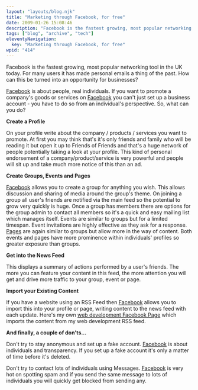 ```yaml
---
layout: "layouts/blog.njk"
title: "Marketing through Facebook, for free"
date: 2009-01-26 15:08:46
description: "Facebook is the fastest growing, most popular networking tool in the UK today"
tags: ["blog", "archive", "tech"]
eleventyNavigation:
  key: "Marketing through Facebook, for free"
wpid: "414"
---
```


Facebook is the fastest growing, most popular networking tool in the UK today. For many users it has made personal emails a thing of the past. How can this be turned into an opportunity for businesses?

<a href="https://www.facebook.com" target="_blank">Facebook</a> is about people, real individuals. If you want to promote a company's goods or services on <a href="https://www.facebook.com" target="_blank">Facebook</a> you can't just set up a business account - you have to do so from an individual's perspective. So, what can you do?

<strong>Create a Profile</strong>

On your profile write about the company / products / services you want to promote. At first you may think that's it's only friends and family who will be reading it but open it up to Friends of Friends and that's a huge network of people potentially taking a look at your profile. This kind of personal endorsement of a company/product/service is very powerful and people will sit up and take much more notice of this than an ad.

<strong>Create Groups, Events and Pages</strong>

<a href="https://www.facebook.com" target="_blank">Facebook</a> allows you to create a group for anything you wish. This allows discussion and sharing of media around the group's theme. On joining a group all user's friends are notified via the main feed so the potential to grow very quickly is huge. Once a group has members there are options for the group admin to contact all members so it's a quick and easy mailing list which manages itself. Events are similar to groups but for a limited timespan. Event invitations are highly effective as they ask for a response. <a href="https://www.facebook.com/pages/create.php" target="_blank">Pages</a> are again similar to groups but allow more in the way of content. Both events and pages have more prominence within individuals' profiles so greater exposure than groups.

<strong>Get into the News Feed</strong>

This displays a summary of actions performed by a user's friends. The more you can feature your content in this feed, the more attention you will get and drive more traffic to your group, event or page.

<strong>Import your Existing Content</strong>

If you have a website using an RSS Feed then <a href="https://www.facebook.com" target="_blank">Facebook</a> allows you to import this into your profile or page, writing content to the news feed with each update. Here's my own <a href="https://www.facebook.com/home.php?src=fftb#/pages/Chris-Smith-Web-Development/6761319987" target="_blank">web development Facebook Page</a> which imports the content from my web development RSS feed.<a href="https://www.facebook.com/home.php?src=fftb#/pages/Chris-Smith-Web-Development/6761319987" target="_blank"></a>

<strong>And finally, a couple of don'ts...</strong>

Don't try to stay anonymous and set up a fake account. <a href="https://www.facebook.com" target="_blank">Facebook</a> is about individuals and transparency. If you set up a fake account it's only a matter of time before it's deleted.

Don't try to contact lots of individuals using Messages. <a href="https://www.facebook.com" target="_blank">Facebook</a> is very hot on spotting spam and if you send the same message to lots of individuals you will quickly get blocked from sending any.
